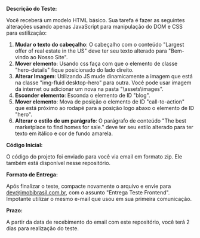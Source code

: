 
**Descrição do Teste:**

Você receberá um modelo HTML básico. Sua tarefa é fazer as seguintes alterações usando apenas JavaScript para manipulação do DOM e CSS para estilização:

1. **Mudar o texto do cabeçalho**: O cabeçalho com o conteúdo "Largest offer of real estate in the US" deve ter seu texto alterado para "Bem-vindo ao Nosso Site".
2. **Mover elemento**: Usando css faça com que o elemento de classe "hero-details" fique posicionado do lado direito.
3. **Alterar Imagem**: Utilizando JS mude dinamicamente a imagem que está na classe "img-fluid desktop-hero" para outra. Você pode usar imagem da internet ou adicionar um nova na pasta "\assets\images".
4. **Esconder elemento**: Esconda o elemento de ID "blog".
5. **Mover elemento**: Mova de posição o elemento de ID "call-to-action" que está próximo ao rodapé para a posição logo abaxo o elemento de ID "hero".
6. **Alterar o estilo de um parágrafo**: O parágrafo de conteúdo "The best marketplace to find homes for sale." deve ter seu estilo alterado para ter texto em itálico e cor de fundo amarela.

**Código Inicial:**

O código do projeto foi enviado para você via email em formato zip. Ele também está disponível nesse repositório.


**Formato de Entrega:**

Após finalizar o teste, compacte novamente o arquivo e envie para dev@imobibrasil.com.br, com o assunto "Entrega Teste Frontend". Impotante utilizar o mesmo e-mail que usou em sua primeira comunicação.


**Prazo:**

A partir da data de recebimento do email com este repositório, você terá 2 dias para realização do teste.
